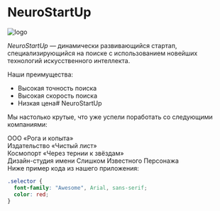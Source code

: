 # NeuroStartUp

![logo](https://raw.githubusercontent.com/netology-ds-team/git-homeworks/main/1_self/logo.png)

*NeuroStartUp* — динамически развивающийся стартап, специализирующийся на поиске с использованием 
 новейших технологий искусственного интеллекта.

Наши преимущества:
* Высокая точность поиска
* Высокая скорость поиска
* Низкая цена# NeuroStartUp

Мы настолько крутые, что уже успели поработать со следующими компаниями:

ООО «Рога и копыта»\
Издательство «Чистый лист»\
Космопорт «Через тернии к звёздам»\
Дизайн-студия имени Слишком Известного Персонажа\
Ниже пример кода из нашего приложения:

```css
.selector {
  font-family: "Awesome", Arial, sans-serif;
  color: red;
}
```
